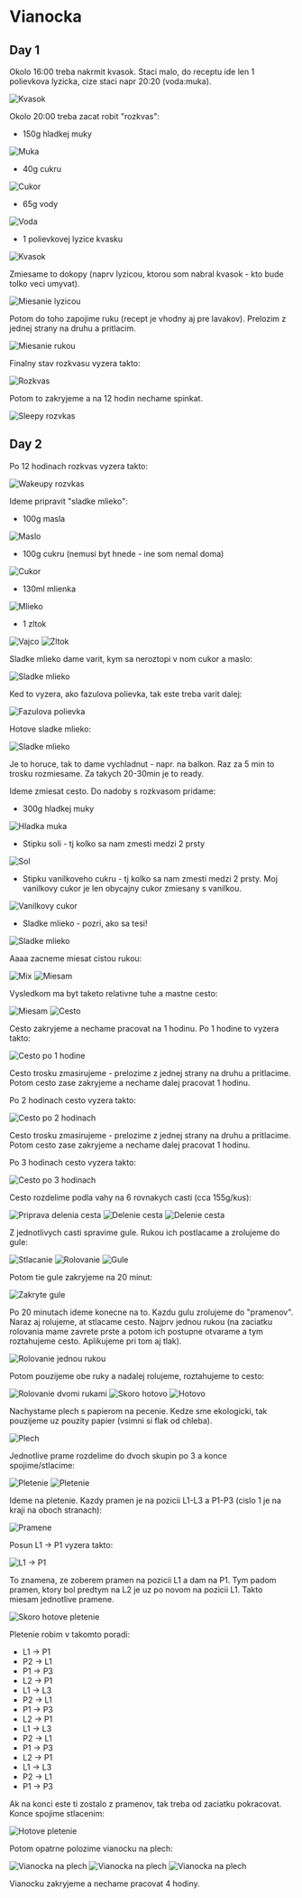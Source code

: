 # Vianocka

## Day 1

Okolo 16:00 treba nakrmit kvasok. Staci malo, do receptu ide len 1 polievkova lyzicka, cize staci napr 20:20 (voda:muka).

![Kvasok](vianocka_1.jpg)

Okolo 20:00 treba zacat robit "rozkvas":

* 150g hladkej muky

![Muka](vianocka_2.jpg)

* 40g cukru

![Cukor](vianocka_3.jpg)

* 65g vody

![Voda](vianocka_4.jpg)

* 1 polievkovej lyzice kvasku

![Kvasok](vianocka_5.jpg)

Zmiesame to dokopy (naprv lyzicou, ktorou som nabral kvasok - kto bude tolko veci umyvat).

![Miesanie lyzicou](vianocka_6.jpg)

Potom do toho zapojime ruku (recept je vhodny aj pre lavakov). Prelozim z jednej strany na druhu a pritlacim.

![Miesanie rukou](vianocka_7.jpg)

Finalny stav rozkvasu vyzera takto:

![Rozkvas](vianocka_8.jpg)

Potom to zakryjeme a na 12 hodin nechame spinkat.

![Sleepy rozvkas](vianocka_9.jpg)

## Day 2

Po 12 hodinach rozkvas vyzera takto:

![Wakeupy rozvkas](vianocka_10.jpg)

Ideme pripravit "sladke mlieko":

* 100g masla

![Maslo](vianocka_11.jpg)

* 100g cukru (nemusi byt hnede - ine som nemal doma)

![Cukor](vianocka_12.jpg)

* 130ml mlienka

![Mlieko](vianocka_13.jpg)

* 1 zltok

![Vajco](vianocka_14.jpg)
![Zltok](vianocka_15.jpg)

Sladke mlieko dame varit, kym sa neroztopi v nom cukor a maslo:

![Sladke mlieko](vianocka_16.jpg)

Ked to vyzera, ako fazulova polievka, tak este treba varit dalej:

![Fazulova polievka](vianocka_17.jpg)

Hotove sladke mlieko:

![Sladke mlieko](vianocka_18.jpg)

Je to horuce, tak to dame vychladnut - napr. na balkon. Raz za 5 min to trosku rozmiesame. Za takych 20-30min je to ready.

Ideme zmiesat cesto. Do nadoby s rozkvasom pridame:

* 300g hladkej muky

![Hladka muka](vianocka_19.jpg)

* Stipku soli - tj kolko sa nam zmesti medzi 2 prsty

![Sol](vianocka_20.jpg)

* Stipku vanilkoveho cukru - tj kolko sa nam zmesti medzi 2 prsty. Moj vanilkovy cukor je len obycajny cukor zmiesany s vanilkou.

![Vanilkovy cukor](vianocka_21.jpg)

* Sladke mlieko - pozri, ako sa tesi!

![Sladke mlieko](vianocka_22.jpg)

Aaaa zacneme miesat cistou rukou:

![Mix](vianocka_23.jpg)
![Miesam](vianocka_24.jpg)

Vysledkom ma byt taketo relativne tuhe a mastne cesto:

![Miesam](vianocka_25.jpg)
![Cesto](vianocka_26.jpg)

Cesto zakryjeme a nechame pracovat na 1 hodinu. Po 1 hodine to vyzera takto:

![Cesto po 1 hodine](vianocka_27.jpg)

Cesto trosku zmasirujeme - prelozime z jednej strany na druhu a pritlacime. Potom cesto zase zakryjeme a nechame dalej pracovat 1 hodinu.

Po 2 hodinach cesto vyzera takto:

![Cesto po 2 hodinach](vianocka_28.jpg)

Cesto trosku zmasirujeme - prelozime z jednej strany na druhu a pritlacime. Potom cesto zase zakryjeme a nechame dalej pracovat 1 hodinu.

Po 3 hodinach cesto vyzera takto:

![Cesto po 3 hodinach](vianocka_29.jpg)

Cesto rozdelime podla vahy na 6 rovnakych casti (cca 155g/kus):

![Priprava delenia cesta](vianocka_30.jpg)
![Delenie cesta](vianocka_31.jpg)
![Delenie cesta](vianocka_34.jpg)

Z jednotlivych casti spravime gule. Rukou ich postlacame a zrolujeme do gule:

![Stlacanie](vianocka_35.jpg)
![Rolovanie](vianocka_36.jpg)
![Gule](vianocka_37.jpg)

Potom tie gule zakryjeme na 20 minut:

![Zakryte gule](vianocka_38.jpg)

Po 20 minutach ideme konecne na to. Kazdu gulu zrolujeme do "pramenov". Naraz aj rolujeme, at stlacame cesto. Najprv jednou rukou (na zaciatku rolovania mame zavrete prste a potom ich postupne otvarame a tym roztahujeme cesto. Aplikujeme pri tom aj tlak).

![Rolovanie jednou rukou](vianocka_39.jpg)

Potom pouzijeme obe ruky a nadalej rolujeme, roztahujeme to cesto:

![Rolovanie dvomi rukami](vianocka_40.jpg)
![Skoro hotovo](vianocka_41.jpg)
![Hotovo](vianocka_42.jpg)

Nachystame plech s papierom na pecenie. Kedze sme ekologicki, tak pouzijeme uz pouzity papier (vsimni si flak od chleba).

![Plech](vianocka_43.jpg)

Jednotlive prame rozdelime do dvoch skupin po 3 a konce spojime/stlacime:

![Pletenie](vianocka_44.jpg)
![Pletenie](vianocka_45.jpg)

Ideme na pletenie. Kazdy pramen je na pozicii L1-L3 a P1-P3 (cislo 1 je na kraji na oboch stranach):

![Pramene](vianocka_pramene.jpg)

Posun L1 -> P1 vyzera takto:

![L1 -> P1](vianocka_46.jpg)

To znamena, ze zoberem pramen na pozicii L1 a dam na P1. Tym padom pramen, ktory bol predtym na L2 je uz po novom na pozicii L1. Takto miesam jednotlive pramene.

![Skoro hotove pletenie](vianocka_47.jpg)

Pletenie robim v takomto poradi:

* L1 -> P1
* P2 -> L1
* P1 -> P3
* L2 -> P1
* L1 -> L3
* P2 -> L1
* P1 -> P3
* L2 -> P1
* L1 -> L3
* P2 -> L1
* P1 -> P3
* L2 -> P1
* L1 -> L3
* P2 -> L1
* P1 -> P3

Ak na konci este ti zostalo z pramenov, tak treba od zaciatku pokracovat. Konce spojime stlacenim:

![Hotove pletenie](vianocka_48.jpg)

Potom opatrne polozime vianocku na plech:

![Vianocka na plech](vianocka_49.jpg)
![Vianocka na plech](vianocka_50.jpg)
![Vianocka na plech](vianocka_51.jpg)

Vianocku zakryjeme a nechame pracovat 4 hodiny.
